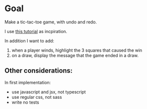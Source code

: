 # Goal

Make a tic-tac-toe game, with undo and redo.

I use [this tutorial](https://reactjs.org/tutorial/tutorial.html) as incpiration.

In addition I want to add:

1. when a player winds, highlight the 3 squares that caused the win
2. on a draw, display the message that the game ended in a draw.

## Other considerations:

In first implementation:

- use javascript and jsx, not typescript
- use regular css, not sass
- write no tests
